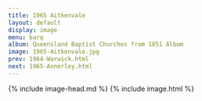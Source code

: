 ```yaml
---
title: 1965 Aitkenvale
layout: default
display: image
menu: barq
album: Queensland Baptist Churches from 1851 Album
image: 1965-Aitkenvale.jpg
prev: 1964-Warwick.html
next: 1965-Annerley.html
---
```

{% include image-head.md %}
{% include image.html %}